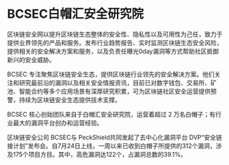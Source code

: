 # BCSEC白帽汇安全研究院

区块链安全网以提升区块链生态整体的安全性、隐私性以及可用性为己任，致力于提供业界领先的产品和服务。发布行业趋势报告、实时监测区块链生态安全风险，提供相关的安全解决方案和服务，以及负责任曝光0day漏洞等方式帮助社区抵御新兴的安全威胁。

BCSEC 专注聚焦区块链安全生态，提供区块链行业领先的安全解决方案。他们关注和研究最前沿的漏洞以及相关安全情报资讯，目前已对数字钱包、交易所、矿池、智能合约等多个应用场景有深厚研究积累，可为区块链社区安全运营提供预警，持续为区块链安全生态提供技术支撑。

BCSEC 核心创始团队来自于白帽汇安全研究院，运营着超过 2 万名白帽子；有行业最大的漏洞平台创办和运营经验。

区块链安全公司 BCSEC与 PeckShield共同发起了去中心化漏洞平台 DVP“安全链接计划”发布会。自7月24日上线，一周以来已收到白帽子所提供的312个漏洞，涉及175个项目方目。其中，高危漏洞达122个，占漏洞总数的39.1%。
